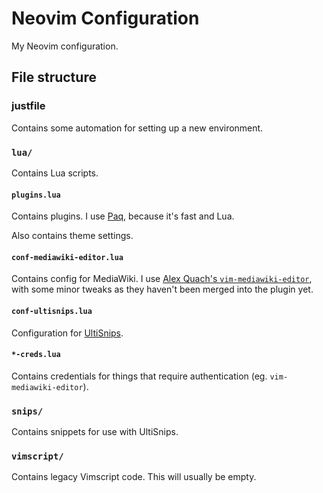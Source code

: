 # Neovim Configuration

My Neovim configuration.

## File structure

### justfile

Contains some automation for setting up a new environment.

### `lua/`

Contains Lua scripts.

#### `plugins.lua`

Contains plugins. I use [Paq](https://github.com/savq/paq-nvim), because it's fast and Lua.

Also contains theme settings.

#### `conf-mediawiki-editor.lua`

Contains config for MediaWiki. I use [Alex Quach's `vim-mediawiki-editor`](https://github.com/aquach/vim-mediawiki-editor), with some minor tweaks as they haven't been merged into the plugin yet.

#### `conf-ultisnips.lua`

Configuration for [UltiSnips](https://github.com/SirVer/ultisnips).

#### `*-creds.lua`

Contains credentials for things that require authentication (eg. `vim-mediawiki-editor`).

### `snips/`

Contains snippets for use with UltiSnips.

### `vimscript/`

Contains legacy Vimscript code. This will usually be empty.
